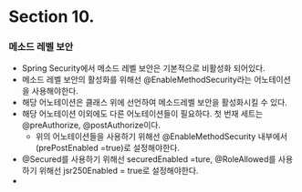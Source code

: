 # Section 10.

### 메소드 레벨 보안
- Spring Security에서 메소드 레벨 보안은 기본적으로 비활성화 되어있다.
- 메소드 레벨 보안의 활성화를 위해선 @EnableMethodSecurity라는 어노테이션을 사용해야한다.
- 해당 어노테이션은 클래스 위에 선언하여 메소드레벨 보안을 활성화시킬 수 있다.
- 해당 어노테이션 이외에도 다른 어노테이션들이 필요하다. 첫 번재 세트는 @preAuthorize, @postAuthorize이다.
  - 위의 어노테이션들을 사용하기 위해선 @EnableMethodSecurity 내부에서 (prePostEnabled =true)로 설정해야한다.
- @Secured를 사용하기 위해선 securedEnabled =ture, @RoleAllowed를 사용하기 위해선 jsr250Enabled = true로 설정해야한다.
- 
